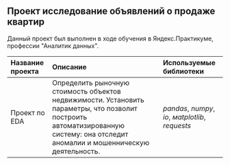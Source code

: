 ## Проект исследование объявлений о продаже квартир

Данный проект был выполнен в ходе обучения в Яндекс.Практикуме, профессии "Аналитик данных".

| Название проекта | Описание | Используемые библиотеки | 
| :---------------------- | :---------------------- | :---------------------- |
| Проект по EDA | Определить рыночную стоимость объектов недвижимости. Установить параметры, что позволит построить автоматизированную систему: она отследит аномалии и мошенническую деятельность.| *pandas*, *numpy*, *io*, *мatplotlib*, *requests* |
